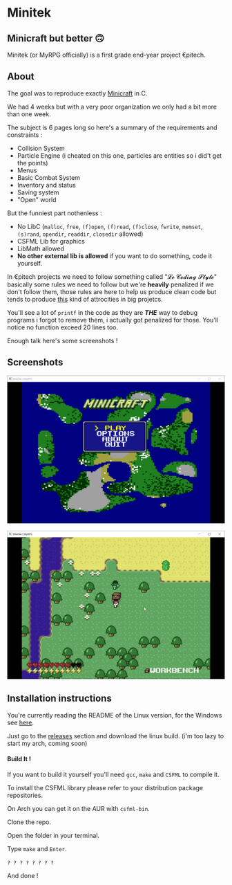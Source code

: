 # Minitek

## Minicraft but better :upside_down_face:

Minitek (or MyRPG officially) is a first grade end-year project €pitech.

## About

The goal was to reproduce exactly [Minicraft](http://ludumdare.com/compo/2011/12/17/minicraft/) in C.

We had 4 weeks but with a very poor organization we only had a bit more than one week.

The subject is 6 pages long so here's a summary of the requirements and constraints :

- Collision System
- Particle Engine (i cheated on this one, particles are entities so i did't get the points)
- Menus
- Basic Combat System
- Inventory and status
- Saving system
- "Open" world

But the funniest part nothenless :

- No LibC (`malloc`, `free`, `(f)open`, `(f)read`, `(f)close`, `fwrite`, `memset`, `(s)rand`, `opendir`, `readdir`, `closedir` allowed)
- CSFML Lib for graphics
- LibMath allowed
- **No other external lib is allowed** if you want to do something, code it yourself.

In €pitech projects we need to follow something called "𝓛𝓮 𝓒𝓸𝓭𝓲𝓷𝓰 𝓢𝓽𝔂𝓵𝓮" basically some rules we need to follow but we're **heavily** penalized if we don't follow them, those rules are here to help us produce clean code but tends to produce [this](https://github.com/hollowshiroyuki/minitek/blob/2040ebb1de829b145a84992a8e4e50895295996a/sources/tiles/grass/grass_render.c#L44) kind of attrocities in big projetcs.

You'll see a lot of `printf` in the code as they are ***THE*** way to debug programs i forgot to remove them, i actually got penalized for those. You'll notice no function exceed 20 lines too.

Enough talk here's some screenshots !

## Screenshots

![Main Menu](screenshots/main_menu.png)

![In game](screenshots/game.png)

## Installation instructions

You're currently reading the README of the Linux version, for the Windows see [here](https://github.com/hollowshiroyuki/minitek/tree/windows).

Just go to the [releases](https://github.com/hollowshiroyuki/minitek/releases/) section and download the linux build. (i'm too lazy to start my arch, coming soon)

#### Build It !

If you want to build it yourself you'll need `gcc`, `make` and `CSFML` to compile it.

To install the CSFML library please refer to your distribution package repositories.

On Arch you can get it on the AUR with `csfml-bin`.

Clone the repo.

Open the folder in your terminal.

Type `make` and `Enter`.

`? ? ? ? ? ? ? ?`

And done !
